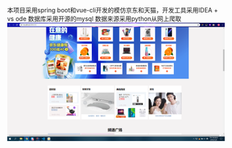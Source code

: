 本项目采用spring boot和vue-cli开发的模仿京东和天猫，开发工具采用IDEA + vs ode
数据库采用开源的mysql
数据来源采用python从网上爬取
![首页](https://github.com/huai-liang/-/blob/master/%E6%BA%90%E7%A8%8B%E5%BA%8F/%E9%A1%B9%E7%9B%AE%E6%88%AA%E5%9B%BE/QQ%E6%88%AA%E5%9B%BE20191209163831.png)